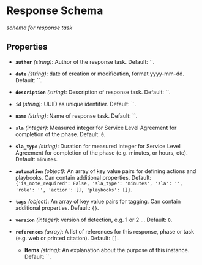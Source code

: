 # Response Schema


*schema for response task*


## Properties


- **`author`** *(string)*: Author of the response task. Default: ``.

- **`date`** *(string)*: date of creation or modification, format yyyy-mm-dd. Default: ``.

- **`description`** *(string)*: Description of response task. Default: ``.

- **`id`** *(string)*: UUID as unique identifier. Default: ``.

- **`name`** *(string)*: Name of response task. Default: ``.

- **`sla`** *(integer)*: Measured integer for Service Level Agreement for completion of the phase. Default: `0`.

- **`sla_type`** *(string)*: Duration for measured integer for Service Level Agreement for completion of the phase (e.g. minutes, or hours, etc). Default: `minutes`.

- **`automation`** *(object)*: An array of key value pairs for defining actions and playbooks. Can contain additional properties. Default: `{'is_note_required': False, 'sla_type': 'minutes', 'sla': '', 'role': '', 'action': [], 'playbooks': []}`.

- **`tags`** *(object)*: An array of key value pairs for tagging. Can contain additional properties. Default: `{}`.

- **`version`** *(integer)*: version of detection, e.g. 1 or 2 ... Default: `0`.

- **`references`** *(array)*: A list of references for this response, phase or task (e.g. web or printed citation). Default: `[]`.

  - **Items** *(string)*: An explanation about the purpose of this instance. Default: ``.
